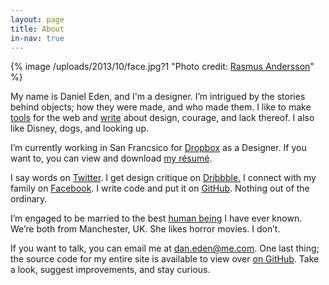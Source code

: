 ```yaml
---
layout: page
title: About
in-nav: true
---
```

{% image /uploads/2013/10/face.jpg?1 "Photo credit: [Rasmus Andersson](http://www.flickr.com/photos/rsms)" %}

My name is Daniel Eden, and I'm a designer. I’m intrigued by the stories behind objects; how they were made, and who made them. I like to make [tools](/portfolio) for the web and [write](/blog) about design, courage, and lack thereof. I also like Disney, dogs, and looking up.

I’m currently working in San Francsico for [Dropbox](http://dropbox.com) as a Designer. If you want to, you can view and download [my résumé](http://cl.ly/OlXO).

I say words on [Twitter](http://twitter.com/_dte). I get design critique on [Dribbble.](http://dribbble.com/dte) I connect with my family on [Facebook](http://www.facebook.com/daniel.eden). I write code and put it on [GitHub](https://github.com/daneden). Nothing out of the ordinary.

I’m engaged to be married to the best [human being](http://twitter.com/iamemliy) I have ever known. We’re both from Manchester, UK. She likes horror movies. I don’t.

If you want to talk, you can email me at [dan.eden@me.com](mailto:dan.eden@me.com). One last thing; the source code for my entire site is available to view over [on GitHub](https://github.com/daneden/daneden.me). Take a look, suggest improvements, and stay curious.